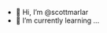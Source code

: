 - 👋 Hi, I’m @scottmarlar
- 🌱 I’m currently learning ...

<!---
scottmarlar/scottmarlar is a ✨ special ✨ repository because its `README.md` (this file) appears on your GitHub profile.
You can click the Preview link to take a look at your changes.
--->
